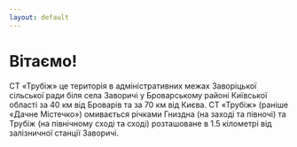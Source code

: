 ```yaml
---
layout: default
---
```

# Вітаємо!

СТ «Трубiж» це територія в адміністративних межах Заворіцької сільської ради біля села Заворичі у Броварському районі Київської області за 40 км від Броварів та за 70 км від Києва. СТ «Трубiж» (ранiше «Дачне Містечко») омивається річками Гниздна (на заході та півночі) та Трубіж (на північному сході та сході) розташоване в 1.5 кілометрі від залізничної станції Заворичі.
